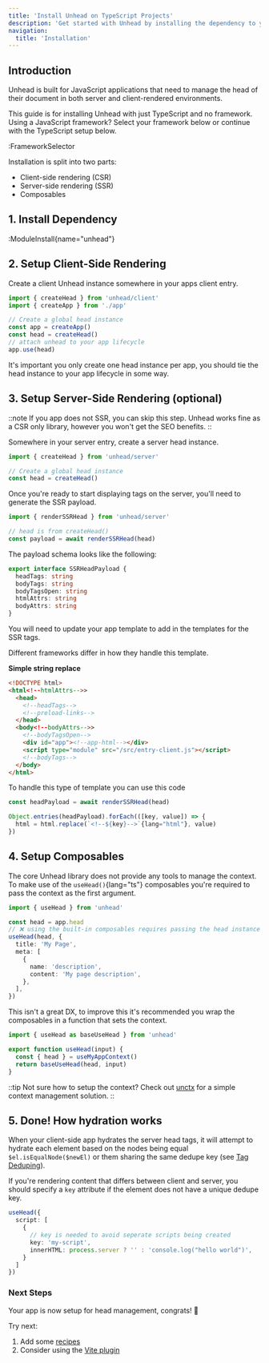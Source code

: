 ```yaml
---
title: 'Install Unhead on TypeScript Projects'
description: 'Get started with Unhead by installing the dependency to your project.'
navigation:
  title: 'Installation'
---
```


## Introduction

Unhead is built for JavaScript applications that need to manage the head of their document in both server and client-rendered environments.

This guide is for installing Unhead with just TypeScript and no framework. Using a JavaScript framework? Select your framework below or continue with the TypeScript setup below.

:FrameworkSelector

Installation is split into two parts:

- Client-side rendering (CSR)
- Server-side rendering (SSR)
- Composables

## 1. Install Dependency

:ModuleInstall{name="unhead"}

## 2. Setup Client-Side Rendering

Create a client Unhead instance somewhere in your apps client entry.

```ts [main.ts]
import { createHead } from 'unhead/client'
import { createApp } from './app'

// Create a global head instance
const app = createApp()
const head = createHead()
// attach unhead to your app lifecycle
app.use(head)
```

It's important you only create one head instance per app, you should tie the head instance to your app lifecycle in some way.

## 3. Setup Server-Side Rendering (optional)

::note
If you app does not SSR, you can skip this step. Unhead works fine as a CSR only library, however you won't get
the SEO benefits.
::

Somewhere in your server entry, create a server head instance.

```ts [main.ts]
import { createHead } from 'unhead/server'

// Create a global head instance
const head = createHead()
```

Once you're ready to start displaying tags on the server, you'll need to generate the SSR payload.

```ts
import { renderSSRHead } from 'unhead/server'

// head is from createHead()
const payload = await renderSSRHead(head)
```

The payload schema looks like the following:

```ts
export interface SSRHeadPayload {
  headTags: string
  bodyTags: string
  bodyTagsOpen: string
  htmlAttrs: string
  bodyAttrs: string
}
```

You will need to update your app template to add in the templates for
the SSR tags.

Different frameworks differ in how they handle this template.

**Simple string replace**

```html
<!DOCTYPE html>
<html<!--htmlAttrs-->>
  <head>
    <!--headTags-->
    <!--preload-links-->
  </head>
  <body<!--bodyAttrs-->>
    <!--bodyTagsOpen-->
    <div id="app"><!--app-html--></div>
    <script type="module" src="/src/entry-client.js"></script>
    <!--bodyTags-->
  </body>
</html>
```

To handle this type of template you can use this code

```ts
const headPayload = await renderSSRHead(head)

Object.entries(headPayload).forEach(([key, value]) => {
  html = html.replace(`<!--${key}-->`{lang="html"}, value)
})
```

## 4. Setup Composables

The core Unhead library does not provide any tools to manage the context. To make use of the `useHead()`{lang="ts"} composables
you're required to pass the context as the first argument.

```ts
import { useHead } from 'unhead'

const head = app.head
// ❌ using the built-in composables requires passing the head instance - not ideal
useHead(head, {
  title: 'My Page',
  meta: [
    {
      name: 'description',
      content: 'My page description',
    },
  ],
})
```

This isn't a great DX, to improve this it's recommended you wrap the composables in a function that sets the context.

```ts
import { useHead as baseUseHead } from 'unhead'

export function useHead(input) {
  const { head } = useMyAppContext()
  return baseUseHead(head, input)
}
```

::tip
Not sure how to setup the context? Check out [unctx](https://github.com/unjs/unctx) for a simple context management solution.
::

## 5. Done! How hydration works

When your client-side app hydrates the server head tags, it will attempt to hydrate each
element based on the nodes being equal `$el.isEqualNode($newEl)` or them sharing the same
dedupe key (see [Tag Deduping](/usage/guides/handling-duplicates)).

If you're rendering content that differs between client and server, you should
specify a `key` attribute if the element does not have a unique dedupe key.

```ts
useHead({
  script: [
    {
      // key is needed to avoid seperate scripts being created
      key: 'my-script',
      innerHTML: process.server ? '' : 'console.log("hello world")',
    }
  ]
})
```

### Next Steps

Your app is now setup for head management, congrats! 🎉

Try next:

1. Add some [recipes](/addons/recipes)
2. Consider using the [Vite plugin](/addons/vite-plugin)
